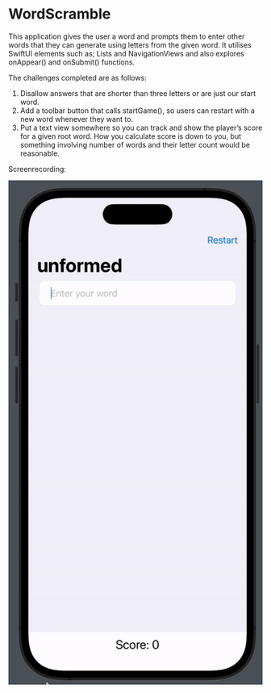 # WordScramble

This application gives the user a word and prompts them to enter other words that they can generate using letters from the given word. It utilises SwiftUI elements such as; Lists and NavigationViews and also explores onAppear() and onSubmit() functions.

The challenges completed are as follows:
1. Disallow answers that are shorter than three letters or are just our start word.
2. Add a toolbar button that calls startGame(), so users can restart with a new word whenever they want to.
3. Put a text view somewhere so you can track and show the player’s score for a given root word. How you calculate score is down to you, but something involving number of words and their letter count would be reasonable.

Screenrecording:

![WordScramble Application](./demo.gif?raw=true)
